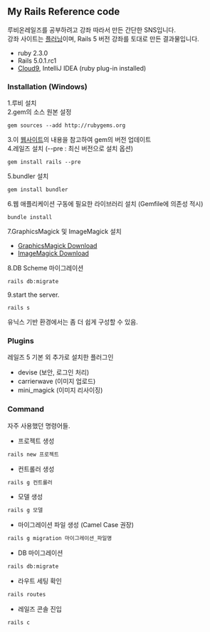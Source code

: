 ## My Rails Reference code

루비온레일즈를 공부하려고 강좌 따라서 만든 간단한 SNS입니다.  
강좌 사이트는 [플러닝](https://www.flearning.net)이며, Rails 5 버전 강좌를 토대로 만든 결과물입니다.

  - ruby 2.3.0
  - Rails 5.0.1.rc1
  - [Cloud9](http://c9.io), IntelliJ IDEA (ruby plug-in installed)

### Installation (Windows)

1.루비 설치  
2.gem의 소스 원본 설정
```
gem sources --add http://rubygems.org
```
3.이 [웹사이트](https://gist.github.com/luislavena/f064211759ee0f806c88)의 내용을 참고하여 gem의 버전 업데이트  
4.레일즈 설치 (--pre : 최신 버전으로 설치 옵션)
```
gem install rails --pre
```
5.bundler 설치
```
gem install bundler
```
6.웹 애플리케이션 구동에 필요한 라이브러리 설치 (Gemfile에 의존성 적시)
```
bundle install
```
7.GraphicsMagick 및 ImageMagick 설치
* [GraphicsMagick Download](ftp://ftp.graphicsmagick.org/pub/GraphicsMagick/windows/)
* [ImageMagick Download](http://www.imagemagick.org/script/binary-releases.php)

8.DB Scheme 마이그레이션
```
rails db:migrate
```
9.start the server.
```
rails s
```

유닉스 기반 환경에서는 좀 더 쉽게 구성할 수 있음.

### Plugins

레일즈 5 기본 외 추가로 설치한 플러그인

* devise (보안, 로그인 처리)
* carrierwave (이미지 업로드)
* mini_magick (이미지 리사이징)

### Command

자주 사용했던 명령어들.

* 프로젝트 생성
```sh
rails new 프로젝트
```
* 컨트롤러 생성
```sh
rails g 컨트롤러
```
* 모델 생성
```sh
rails g 모델
```
* 마이그레이션 파일 생성 (Camel Case 권장)
```sh
rails g migration 마이그레이션_파일명
```
* DB 마이그레이션
```sh
rails db:migrate
```
* 라우트 세팅 확인
```sh
rails routes
```
* 레일즈 콘솔 진입
```sh
rails c
```
